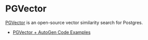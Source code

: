 # PGVector

[PGVector](https://github.com/pgvector/pgvector) is an open-source vector similarity search for Postgres.

- [PGVector + AutoGen Code Examples](https://github.com/ag2labs/ag2/blob/main/notebook/agentchat_RetrieveChat_pgvector.ipynb)
